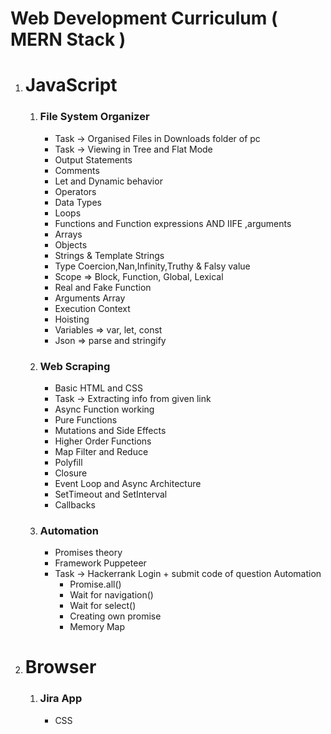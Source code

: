 # Web Development Curriculum ( MERN Stack )

1. # **JavaScript**

    1. ### **File System Organizer**
        - Task -> Organised Files in Downloads folder of pc 
        - Task -> Viewing in Tree and Flat Mode
        - Output Statements 
        - Comments 
        - Let and Dynamic behavior 
        - Operators 
        - Data Types
        - Loops 
        - Functions and Function expressions AND IIFE ,arguments 
        - Arrays 
        - Objects 
        - Strings & Template Strings 
        - Type Coercion,Nan,Infinity,Truthy & Falsy value
        - Scope => Block, Function, Global, Lexical
        - Real and Fake Function
        - Arguments Array
        - Execution Context
        - Hoisting
        - Variables => var, let, const
        - Json => parse and stringify 

    2. ### **Web Scraping**
        - Basic HTML and CSS
        - Task -> Extracting info from given link
        - Async Function working
        - Pure Functions
        - Mutations and Side Effects
        - Higher Order Functions 
        - Map Filter and Reduce
        - Polyfill
        - Closure
        - Event Loop and Async Architecture
        - SetTimeout and SetInterval
        - Callbacks

    3. ### **Automation**
        - Promises theory
        - Framework Puppeteer
        - Task -> Hackerrank Login + submit code of question Automation 
          - Promise.all()
          - Wait for navigation()
          - Wait for select()
          - Creating own promise
          - Memory Map

2. # **Browser**
    1. ### **Jira App**
        - CSS 
